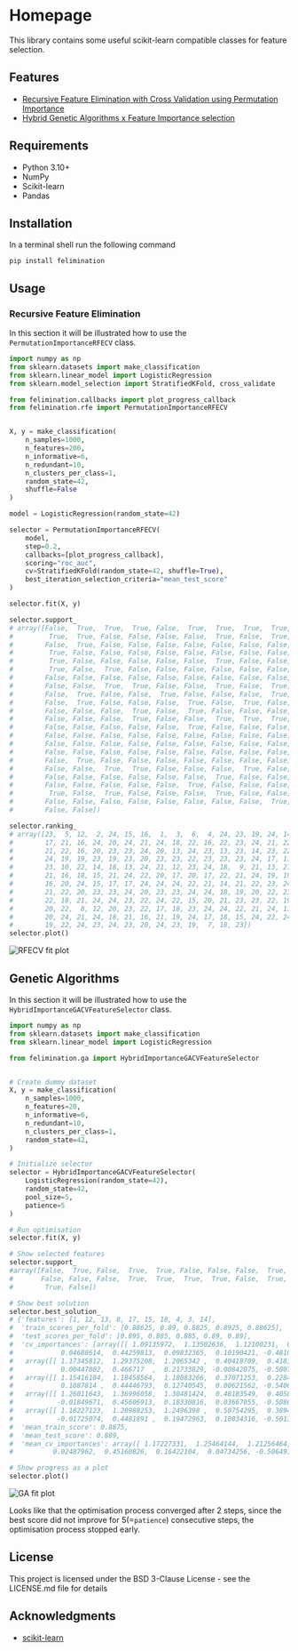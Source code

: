 # Homepage

This library contains some useful scikit-learn compatible classes for feature selection.

## Features

- [Recursive Feature Elimination with Cross Validation using Permutation Importance](reference/RFE.md#felimination.rfe.PermutationImportanceRFECV)
- [Hybrid Genetic Algorithms x Feature Importance selection](reference/genetic_algorithms/#felimination.ga.HybridImportanceGACVFeatureSelector)

## Requirements

- Python 3.10+
- NumPy
- Scikit-learn
- Pandas

## Installation

In a terminal shell run the following command
```
pip install felimination
```

## Usage

### Recursive Feature Elimination
In this section it will be illustrated how to use the `PermutationImportanceRFECV` class.

```python
import numpy as np
from sklearn.datasets import make_classification
from sklearn.linear_model import LogisticRegression
from sklearn.model_selection import StratifiedKFold, cross_validate

from felimination.callbacks import plot_progress_callback
from felimination.rfe import PermutationImportanceRFECV


X, y = make_classification(
    n_samples=1000,
    n_features=200,
    n_informative=6,
    n_redundant=10,
    n_clusters_per_class=1,
    random_state=42,
    shuffle=False
)

model = LogisticRegression(random_state=42)

selector = PermutationImportanceRFECV(
    model,
    step=0.2,
    callbacks=[plot_progress_callback],
    scoring="roc_auc",
    cv=StratifiedKFold(random_state=42, shuffle=True),
    best_iteration_selection_criteria="mean_test_score"
)

selector.fit(X, y)

selector.support_
# array([False,  True,  True,  True, False,  True,  True,  True,  True,
#         True,  True, False, False, False, False,  True, False,  True,
#        False,  True, False, False, False, False, False, False, False,
#         True, False, False, False, False, False, False, False, False,
#         True, False, False, False, False, False,  True, False, False,
#         True, False,  True, False, False, False, False, False, False,
#        False, False, False, False, False, False, False, False, False,
#        False, False,  True,  True, False, False,  True, False,  True,
#        False,  True, False, False,  True, False, False, False,  True,
#        False,  True, False, False, False,  True, False,  True, False,
#        False, False, False,  True, False,  True, False, False, False,
#        False, False, False,  True, False, False,  True,  True,  True,
#        False, False, False, False, False,  True, False, False, False,
#        False, False, False, False, False, False, False, False, False,
#        False, False, False, False, False, False, False, False, False,
#        False, False, False, False, False, False, False, False, False,
#        False,  True, False, False, False, False, False, False, False,
#        False, False,  True,  True, False, False, False,  True, False,
#        False, False, False, False, False, False,  True, False, False,
#        False, False, False, False, False,  True, False, False, False,
#         True, False,  True, False, False, False,  True, False, False,
#        False, False, False, False, False, False, False, False,  True,
#        False, False])

selector.ranking_
# array([23,  5, 12,  2, 24, 15, 16,  1,  3,  6,  4, 24, 23, 19, 24, 14, 19,
#        17, 21, 16, 24, 20, 24, 21, 24, 18, 22, 16, 22, 23, 24, 21, 22, 22,
#        21, 22, 16, 20, 23, 23, 24, 20, 13, 24, 23, 13, 23, 14, 23, 22, 22,
#        24, 19, 19, 23, 19, 23, 20, 23, 23, 22, 23, 23, 23, 24, 17, 11, 20,
#        23, 10, 22, 14, 18, 13, 24, 21, 12, 23, 24, 18,  9, 21, 13, 21, 24,
#        21, 16, 18, 15, 21, 24, 22, 20, 17, 20, 17, 22, 21, 24, 19, 19, 24,
#        16, 20, 24, 15, 17, 17, 24, 24, 24, 22, 21, 14, 21, 22, 23, 24, 21,
#        21, 22, 20, 23, 23, 24, 20, 23, 23, 24, 24, 18, 19, 20, 22, 23, 24,
#        22, 18, 21, 24, 24, 23, 22, 24, 22, 15, 20, 21, 23, 23, 22, 19, 22,
#        20, 22,  8, 12, 20, 23, 22, 17, 18, 23, 24, 24, 22, 21, 24, 11, 19,
#        20, 24, 21, 24, 18, 21, 16, 21, 19, 24, 17, 18, 15, 24, 22, 24, 10,
#        19, 22, 24, 23, 24, 23, 20, 24, 23, 19,  7, 18, 23])
selector.plot()
```
![RFECV fit plot](./docs/assets/rfecv_fit_plot.png)

## Genetic Algorithms
In this section it will be illustrated how to use the `HybridImportanceGACVFeatureSelector` class.

```python
import numpy as np
from sklearn.datasets import make_classification
from sklearn.linear_model import LogisticRegression

from felimination.ga import HybridImportanceGACVFeatureSelector


# Create dummy dataset
X, y = make_classification(
    n_samples=1000,
    n_features=20,
    n_informative=6,
    n_redundant=10,
    n_clusters_per_class=1,
    random_state=42,
)

# Initialize selector
selector = HybridImportanceGACVFeatureSelector(
    LogisticRegression(random_state=42),
    random_state=42,
    pool_size=5,
    patience=5
)

# Run optimisation
selector.fit(X, y)

# Show selected features
selector.support_
#array([False,  True, False,  True,  True, False, False, False,  True,
#       False, False, False,  True,  True,  True,  True, False,  True,
#        True, False])

# Show best solution
selector.best_solution_
# {'features': [1, 12, 13, 8, 17, 15, 18, 4, 3, 14],
#  'train_scores_per_fold': [0.88625, 0.89, 0.8825, 0.8925, 0.88625],
#  'test_scores_per_fold': [0.895, 0.885, 0.885, 0.89, 0.89],
#  'cv_importances': [array([[ 1.09135972,  1.13502636,  1.12100231,  0.38285736,  0.28944072,
#            0.04688614,  0.44259813,  0.09832365,  0.10190421, -0.48101593]]),
#   array([[ 1.17345812,  1.29375208,  1.2065342 ,  0.40418709,  0.41839714,
#            0.00447802,  0.466717  ,  0.21733829, -0.00842075, -0.50078996]]),
#   array([[ 1.15416104,  1.18458564,  1.18083266,  0.37071253,  0.22842685,
#            0.1087814 ,  0.44446793,  0.12740545,  0.00621562, -0.54064287]]),
#   array([[ 1.26011643,  1.36996058,  1.30481424,  0.48183549,  0.40589887,
#           -0.01849671,  0.45606913,  0.18330816,  0.03667055, -0.50869557]]),
#   array([[ 1.18227123,  1.28988253,  1.2496398 ,  0.50754295,  0.38942303,
#           -0.01725074,  0.4481891 ,  0.19472963,  0.10034316, -0.50131192]])],
#  'mean_train_score': 0.8875,
#  'mean_test_score': 0.889,
#  'mean_cv_importances': array([ 1.17227331,  1.25464144,  1.21256464,  0.42942709,  0.34631732,
#          0.02487962,  0.45160826,  0.16422104,  0.04734256, -0.50649125])}

# Show progress as a plot
selector.plot()
```
![GA fit plot](./assets/ga_fit_plot.png)

Looks like that the optimisation process converged after 2 steps, since the best score did not improve for 5(=`patience`) consecutive steps, the optimisation process stopped early.

## License

This project is licensed under the BSD 3-Clause License - see the LICENSE.md file for details

## Acknowledgments

- [scikit-learn](https://scikit-learn.org/)
